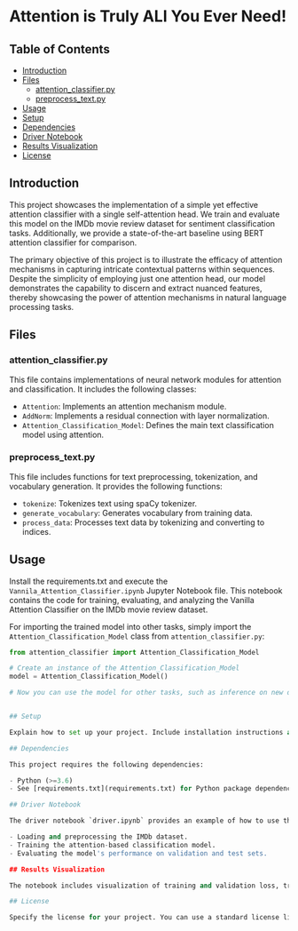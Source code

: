 # Attention is Truly ALl You Ever Need!

## Table of Contents

- [Introduction](#introduction)
- [Files](#files)
  - [attention_classifier.py](#attention-classifierpy)
  - [preprocess_text.py](#preprocess-textpy)
- [Usage](#usage)
- [Setup](#setup)
- [Dependencies](#dependencies)
- [Driver Notebook](#driver-notebook)
- [Results Visualization](#results-visualization)
- [License](#license)

## Introduction

This project showcases the implementation of a simple yet effective attention classifier with a single self-attention head. We train and evaluate this model on the IMDb movie review dataset for sentiment classification tasks. Additionally, we provide a state-of-the-art baseline using BERT attention classifier for comparison.

The primary objective of this project is to illustrate the efficacy of attention mechanisms in capturing intricate contextual patterns within sequences. Despite the simplicity of employing just one attention head, our model demonstrates the capability to discern and extract nuanced features, thereby showcasing the power of attention mechanisms in natural language processing tasks.

## Files

### attention_classifier.py

This file contains implementations of neural network modules for attention and classification. It includes the following classes:

- `Attention`: Implements an attention mechanism module.
- `AddNorm`: Implements a residual connection with layer normalization.
- `Attention_Classification_Model`: Defines the main text classification model using attention.

### preprocess_text.py

This file includes functions for text preprocessing, tokenization, and vocabulary generation. It provides the following functions:

- `tokenize`: Tokenizes text using spaCy tokenizer.
- `generate_vocabulary`: Generates vocabulary from training data.
- `process_data`: Processes text data by tokenizing and converting to indices.

## Usage

Install the requirements.txt and execute the `Vannila_Attention_Classifier.ipynb` Jupyter Notebook file. This notebook contains the code for training, evaluating, and analyzing the Vanilla Attention Classifier on the IMDb movie review dataset.

For importing the trained model into other tasks, simply import the `Attention_Classification_Model` class from `attention_classifier.py`:

```python
from attention_classifier import Attention_Classification_Model

# Create an instance of the Attention_Classification_Model
model = Attention_Classification_Model()

# Now you can use the model for other tasks, such as inference on new data


## Setup

Explain how to set up your project. Include installation instructions and any necessary configuration steps.

## Dependencies

This project requires the following dependencies:

- Python (>=3.6)
- See [requirements.txt](requirements.txt) for Python package dependencies.

## Driver Notebook

The driver notebook `driver.ipynb` provides an example of how to use the implemented modules and train the text classification model. It demonstrates:

- Loading and preprocessing the IMDb dataset.
- Training the attention-based classification model.
- Evaluating the model's performance on validation and test sets.

## Results Visualization

The notebook includes visualization of training and validation loss, training and validation accuracy, and a Receiver Operating Characteristic (ROC) curve.

## License

Specify the license for your project. You can use a standard license like MIT or Apache 2.0.
